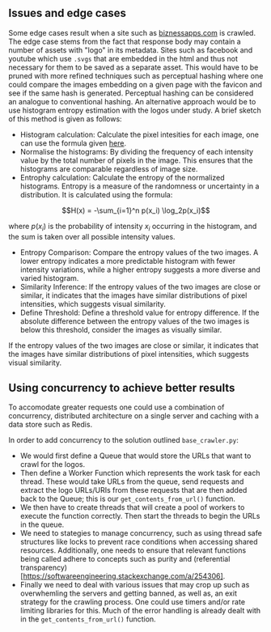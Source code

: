 
## Issues and edge cases
Some edge cases result when a site such as [biznessapps.com](biznessapps) is crawled. The edge case stems from the fact that response body may contain a number of assets with "logo" in its metadata. 
Sites such as facebook and youtube which use `.svgs` that are embedded in the html and thus not necessary for them to be saved as a separate asset. 
This would have to be pruned with more refined techniques such as perceptual hashing where one could compare the images embedding on a given page with the favicon and see if the same hash is generated. Perceptual hashing
can be considered an analogue to conventional hashing.
An alternative approach would be to use histogram entropy estimation with the logos under study. A brief sketch of this method is given as follows:

- Histogram calculation: Calculate the pixel intesities for each image, one can use the formula given [here](https://math.stackexchange.com/a/1019257).
- Normalise the histograms: By dividing the frequency of each intensity value by the total number of pixels in the image. This ensures that the histograms are comparable regardless of image size.
- Entrophy calculation: Calculate the entropy of the normalized histograms. Entropy is a measure of the randomness or uncertainty in a distribution. It is calculated using the formula:
```math
H(x) = -\sum_{i=1}^n p(x_i) \log_2p(x_i)
```
where $p(x_i)$ is the probability of intensity $x_i$ occurring in the histogram, and the sum is taken over all possible intensity values.
- Entropy Comparison: Compare the entropy values of the two images. A lower entropy indicates a more predictable histogram with fewer intensity variations, while a higher entropy suggests a more diverse and varied histogram.
- Similarity Inference: If the entropy values of the two images are close or similar, it indicates that the images have similar distributions of pixel intensities, which suggests visual similarity.
- Define Threshold: Define a threshold value for entropy difference. If the absolute difference between the entropy values of the two images is below this threshold, consider the images as visually similar.

If the entropy values of the two images are close or similar, it indicates that the images have similar distributions of pixel intensities, which suggests visual similarity.

## Using concurrency to achieve better results
To accomodate greater requests one could use a combination of concurrency, distributed architecture on a single server and caching with a data store such as Redis.

In order to add concurrency to the solution outlined `base_crawler.py`:
- We would first define a Queue that would store the URLs that want to crawl for the logos.
- Then define a Worker Function which represents the work task for each thread. These would take URLs from the queue, send requests and extract the logo URLs/URIs from these requests that are then added back to the Queue; this is our `get_contents_from_url()` function. 
- We then have to create threads that will create a pool of workers to execute the function correctly. Then start the threads to begin the URLs in the queue.
- We need to stategies to manage concurrency, such as using thread safe structures like locks to prevent race conditions when accessing shared resources. Additionally, one needs to ensure that relevant functions being called adhere to concepts such as purity and (referential transparency)[https://softwareengineering.stackexchange.com/a/254306]. 
- Finally we need to deal with various issues that may crop up such as overwhemling the servers and getting banned, as well as, an exit strategy for the crawling process. One could use timers and/or rate limiting libraries for this. Much of the error handling is already dealt with in the `get_contents_from_url()` function.